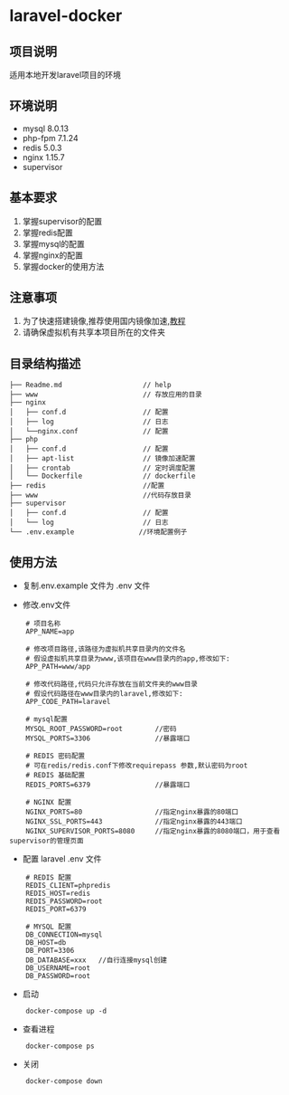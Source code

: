 # laravel-docker

## 项目说明
适用本地开发laravel项目的环境

## 环境说明

* mysql     8.0.13
* php-fpm   7.1.24
* redis     5.0.3
* nginx     1.15.7
* supervisor

## 基本要求
1. 掌握supervisor的配置
2. 掌握redis配置
3. 掌握mysql的配置
4. 掌握nginx的配置
5. 掌握docker的使用方法

## 注意事项
1. 为了快速搭建镜像,推荐使用国内镜像加速,[教程](https://blog.csdn.net/sinat_32247833/article/details/79767263)
2. 请确保虚拟机有共享本项目所在的文件夹

## 目录结构描述
```
├── Readme.md                    // help
├── www                          // 存放应用的目录
├── nginx                        
│   ├── conf.d                   // 配置
│   ├── log                      // 日志
│   └──nginx.conf                // 配置
├── php
│   ├── conf.d                   // 配置
│   ├── apt-list                 // 镜像加速配置
│   ├── crontab                  // 定时调度配置
│   └── Dockerfile               // dockerfile
├── redis                        //配置
├── www                          //代码存放目录
├── supervisor
│   ├── conf.d                   // 配置
│   └── log                      // 日志
└── .env.example                //环境配置例子
```

## 使用方法
* 复制.env.example 文件为 .env 文件

* 修改.env文件

```
    # 项目名称
    APP_NAME=app
    
    # 修改项目路径,该路径为虚拟机共享目录内的文件名
    # 假设虚拟机共享目录为www,该项目在www目录内的app,修改如下:
    APP_PATH=www/app

    # 修改代码路径,代码只允许存放在当前文件夹的www目录
    # 假设代码路径在www目录内的laravel,修改如下:
    APP_CODE_PATH=laravel

    # mysql配置
    MYSQL_ROOT_PASSWORD=root        //密码
    MYSQL_PORTS=3306                //暴露端口

    # REDIS 密码配置
    # 可在redis/redis.conf下修改requirepass 参数,默认密码为root
    # REDIS 基础配置
    REDIS_PORTS=6379                //暴露端口
    
    # NGINX 配置
    NGINX_PORTS=80                  //指定nginx暴露的80端口
    NGINX_SSL_PORTS=443             //指定nginx暴露的443端口
    NGINX_SUPERVISOR_PORTS=8080     //指定nginx暴露的8080端口，用于查看supervisor的管理页面
```

* 配置 laravel .env 文件

```
    # REDIS 配置
    REDIS_CLIENT=phpredis
    REDIS_HOST=redis
    REDIS_PASSWORD=root
    REDIS_PORT=6379

    # MYSQL 配置
    DB_CONNECTION=mysql
    DB_HOST=db
    DB_PORT=3306
    DB_DATABASE=xxx   //自行连接mysql创建
    DB_USERNAME=root
    DB_PASSWORD=root

```

* 启动

```
    docker-compose up -d
```

* 查看进程

```
    docker-compose ps
```

* 关闭

```
    docker-compose down
```

